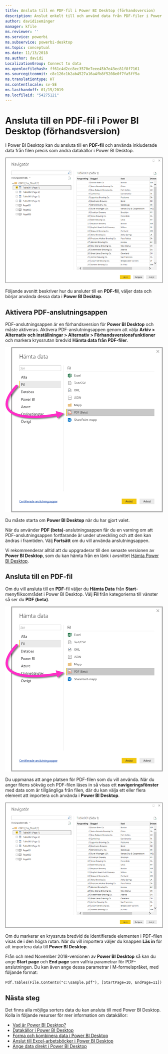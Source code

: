 ```yaml
---
title: Ansluta till en PDF-fil i Power BI Desktop (förhandsversion)
description: Anslut enkelt till och använd data från PDF-filer i Power BI Desktop
author: davidiseminger
manager: kfile
ms.reviewer: ''
ms.service: powerbi
ms.subservice: powerbi-desktop
ms.topic: conceptual
ms.date: 11/13/2018
ms.author: davidi
LocalizationGroup: Connect to data
ms.openlocfilehash: ff61c4d2cc8ec3570e7eee45b7e43ec81f8f7161
ms.sourcegitcommit: c8c126c1b2ab4527a16a4fb8f5208e0f7fa5ff5a
ms.translationtype: HT
ms.contentlocale: sv-SE
ms.lasthandoff: 01/15/2019
ms.locfileid: "54275121"
---
```

# <a name="connect-to-a-pdf-file-in-power-bi-desktop-preview"></a>Ansluta till en PDF-fil i Power BI Desktop (förhandsversion)
I Power BI Desktop kan du ansluta till en **PDF-fil** och använda inkluderade data från filen precis som andra datakällor i Power BI Desktop.

![Ansluta till data i PDF-filer](media/desktop-connect-pdf/connect-pdf_04.png)

Följande avsnitt beskriver hur du ansluter till en **PDF-fil**, väljer data och börjar använda dessa data i **Power BI Desktop**.

## <a name="enable-the-pdf-connector"></a>Aktivera PDF-anslutningsappen
PDF-anslutningsappen är en förhandsversion för **Power BI Desktop** och måste aktiveras. Aktivera PDF-anslutningsappen genom att välja **Arkiv > Alternativ och inställningar > Alternativ > Förhandsversionsfunktioner** och markera kryssrutan bredvid **Hämta data från PDF-filer**. 

![Aktivera PDF-anslutningsappen från Alternativ > Förhandsgranskningsfunktioner](media/desktop-connect-pdf/connect-pdf_01.png)

Du måste starta om **Power BI Desktop** när du har gjort valet.

När du använder **PDF (beta)**-anslutningsappen får du en varning om att PDF-anslutningsappen fortfarande är under utveckling och att den kan ändras i framtiden. Välj **Fortsätt** om du vill använda anslutningsappen.

Vi rekommenderar alltid att du uppgraderar till den senaste versionen av **Power BI Desktop**, som du kan hämta från en länk i avsnittet [Hämta Power BI Desktop](desktop-get-the-desktop.md). 

## <a name="connect-to-a-pdf-file"></a>Ansluta till en PDF-fil
Om du vill ansluta till en **PDF**-fil väljer du **Hämta Data** från **Start**-menyfliksområdet i Power BI Desktop. Välj **Fil** från kategorierna till vänster så ser du **PDF (beta)**.

![Välj PDF från Hämta data](media/desktop-connect-pdf/connect-pdf_01.png)

Du uppmanas att ange platsen för PDF-filen som du vill använda. När du anger filens sökväg och PDF-filen läses in så visas ett **navigeringsfönster** med data som är tillgängliga från filen, där du kan välja ett eller flera element att importera och använda i **Power BI Desktop**.

![Ansluta till data i PDF-filer](media/desktop-connect-pdf/connect-pdf_04.png)

Om du markerar en kryssruta bredvid de identifierade elementen i PDF-filen visas de i den högra rutan. När du vill importera väljer du knappen **Läs in** för att importera data till **Power BI Desktop**.

Från och med November 2018-versionen av **Power BI Desktop** så kan du ange **Start page** och **End page** som valfria parametrar för PDF-anslutningen. Du kan även ange dessa parametrar i M-formelspråket, med följande format:

`Pdf.Tables(File.Contents("c:\sample.pdf"), [StartPage=10, EndPage=11])`


## <a name="next-steps"></a>Nästa steg
Det finns alla möjliga sorters data du kan ansluta till med Power BI Desktop. Kolla in följande resurser för mer information om datakällor:

* [Vad är Power BI Desktop?](desktop-what-is-desktop.md)
* [Datakällor i Power BI Desktop](desktop-data-sources.md)
* [Forma och kombinera data i Power BI Desktop](desktop-shape-and-combine-data.md)
* [Anslut till Excel-arbetsböcker i Power BI Desktop](desktop-connect-excel.md)   
* [Ange data direkt i Power BI Desktop](desktop-enter-data-directly-into-desktop.md)   

